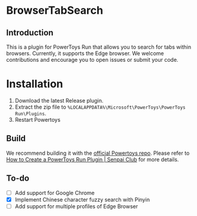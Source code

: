 # BrowserTabSearch
## Introduction
This is a plugin for PowerToys Run that allows you to search for tabs within browsers. Currently, it supports the Edge browser. We welcome contributions and encourage you to open issues or submit your code.

# Installation
1. Download the latest Release plugin.
2. Extract the zip file to `%LOCALAPPDATA%\Microsoft\PowerToys\PowerToys Run\Plugins`.
3. Restart Powertoys

## Build
We recommend building it with the [official Powertoys repo](https://github.com/microsoft/PowerToys). Please refer to [How to Create a PowerToys Run Plugin | Senpai Club](https://senpai.club/how-to-create-a-powertoys-run-plugin/) for more details.

## To-do
- [ ] Add support for Google Chrome
- [x] Implement Chinese character fuzzy search with Pinyin
- [ ] Add support for multiple profiles of Edge Browser
